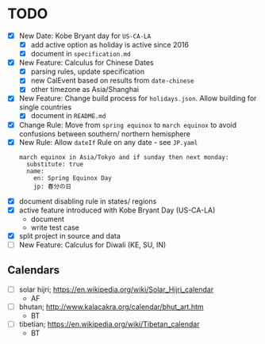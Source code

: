# TODO

- [x] New Date: Kobe Bryant day for `US-CA-LA`
  - [x] add active option as holiday is active since 2016
  - [x] document in `specification.md`
- [x] New Feature: Calculus for Chinese Dates
  - [x] parsing rules, update specification
  - [x] new CalEvent based on results from `date-chinese`
  - [x] other timezone as Asia/Shanghai
- [x] New Feature: Change build process for `holidays.json`. Allow building for single countries
  - [X] document in `README.md`
- [x] Change Rule: Move from `spring equinox` to `march equinox` to avoid confusions between southern/ northern hemisphere
- [x] New Rule: Allow `dateIf` Rule on any date - see `JP.yaml`
  ```
  march equinox in Asia/Tokyo and if sunday then next monday:
    substitute: true
    name:
      en: Spring Equinox Day
      jp: 春分の日
  ```
- [x] document disabling rule in states/ regions
- [x] active feature introduced with Kobe Bryant Day (US-CA-LA)
  - document
  - write test case
- [x] split project in source and data
- [ ] New Feature: Calculus for Diwali (KE, SU, IN)

## Calendars
- [ ] solar hijri; https://en.wikipedia.org/wiki/Solar_Hijri_calendar
  - AF
- [ ] bhutan; http://www.kalacakra.org/calendar/bhut_art.htm
  - BT
- [ ] tibetian; https://en.wikipedia.org/wiki/Tibetan_calendar
  - BT
